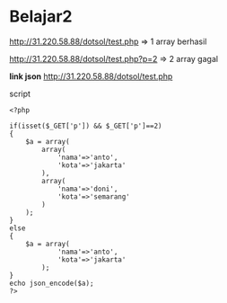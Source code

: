 # Belajar2

http://31.220.58.88/dotsol/test.php => 1 array berhasil

http://31.220.58.88/dotsol/test.php?p=2 => 2 array gagal

**link json** http://31.220.58.88/dotsol/test.php

script

```
<?php

if(isset($_GET['p']) && $_GET['p']==2)
{
	$a = array(
		array(
			'nama'=>'anto',
			'kota'=>'jakarta'
		),
		array(
			'nama'=>'doni',
			'kota'=>'semarang'
		)
	);
}
else
{
	$a = array(
			'nama'=>'anto',
			'kota'=>'jakarta'
		);
}
echo json_encode($a);
?>
```
